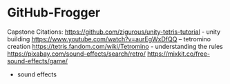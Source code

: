 # GitHub-Frogger
 
Capstone Citations:
https://github.com/zigurous/unity-tetris-tutorial - unity building
https://www.youtube.com/watch?v=aurEgWxDfQQ – tetromino creation
https://tetris.fandom.com/wiki/Tetromino - understanding the rules
https://pixabay.com/sound-effects/search/retro/ 
https://mixkit.co/free-sound-effects/game/
- sound effects
